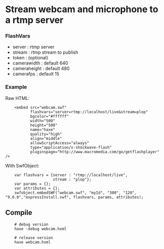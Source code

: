 # Stream webcam and microphone to a rtmp server

### FlashVars

* server : rtmp server
* stream : rtmp stream to publish
* token  : (optional)
* camerawidth : default 640
* cameraheight : default 480
* camerafps : default 15

### Example

Raw HTML:

        <embed src="webcam.swf"
               flashvars="server=rtmp://localhost/live&stream=plop"
               bgcolor="#ffffff"
               width="500"
               height="500"
               name="haxe"
               quality="high"
               align="middle"
               allowScriptAccess="always"
               type="application/x-shockwave-flash"
               pluginspage="http://www.macromedia.com/go/getflashplayer" />

With SwfObject:

        var flashvars = {server : "rtmp://localhost/live",
                         stream : "plop"};
        var params = {};
        var attributes = {};
        swfobject.embedSWF("webcam.swf", "myId", "300", "120", "9.0.0","expressInstall.swf", flashvars, params, attributes);

## Compile

        # debug version
        haxe -debug webcam.hxml

        # release version
        haxe webcam.hxml